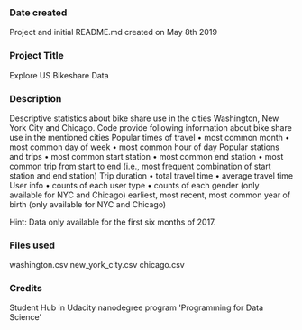 ### Date created
Project and initial README.md created on May 8th 2019

### Project Title
Explore US Bikeshare Data

### Description
Descriptive statistics about bike share use in the cities Washington,
New York City and Chicago.
Code provide following information about bike share use in the mentioned cities
    Popular times of travel
    • most common month
    • most common day of week
    • most common hour of day
    Popular stations and trips
    • most common start station
  	• most common end station
  	• most common trip from start to end (i.e., most frequent combination of start station and end station)
    Trip duration
    • total travel time
  	• average travel time
    User info
    • counts of each user type
  	• counts of each gender (only available for NYC and Chicago)
  earliest, most recent, most common year of birth (only available for NYC and Chicago)

Hint: Data only available for the first six months of 2017.

### Files used
washington.csv
new_york_city.csv
chicago.csv

### Credits
Student Hub in Udacity nanodegree program 'Programming for Data Science'
